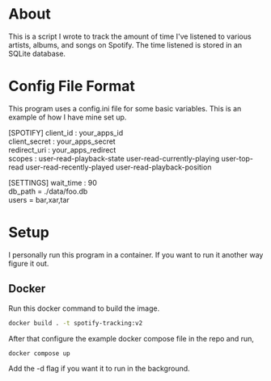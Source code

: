 # About

This is a script I wrote to track the amount of time I've listened to various artists, albums, and songs on Spotify. The time listened is stored in an SQLite database.

# Config File Format
This program uses a config.ini file for some basic variables. This is an example of how I have mine set up.


\[SPOTIFY\]
client_id : your_apps_id  
client_secret : your_apps_secret  
redirect_uri : your_apps_redirect  
scopes : user-read-playback-state user-read-currently-playing user-top-read user-read-recently-played user-read-playback-position

\[SETTINGS\]
wait_time : 90  
db_path = ./data/foo.db  
users = bar,xar,tar

# Setup

I personally run this program in a container. If you want to run it another way figure it out.

## Docker


Run this docker command to build the image.

```sh
docker build . -t spotify-tracking:v2
```

After that configure the example docker compose file in the repo and run,
```sh
docker compose up
```
Add the -d flag if you want it to run in the background.




